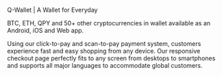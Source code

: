 Q-Wallet | A Wallet for Everyday

BTC, ETH, QPY and 50+ other cryptocurrencies in wallet available as an Android, iOS and Web app.

Using our click-to-pay and scan-to-pay payment system, customers experience fast and easy shopping from any device. Our responsive checkout page perfectly fits to any screen from desktops to smartphones and supports all major languages to accommodate global customers.